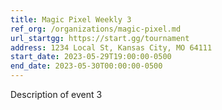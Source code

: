 ```yaml
---
title: Magic Pixel Weekly 3
ref_org: /organizations/magic-pixel.md
url_startgg: https://start.gg/tournament
address: 1234 Local St, Kansas City, MO 64111
start_date: 2023-05-29T19:00:00-0500 
end_date: 2023-05-30T00:00:00-0500
---
```


Description of event 3